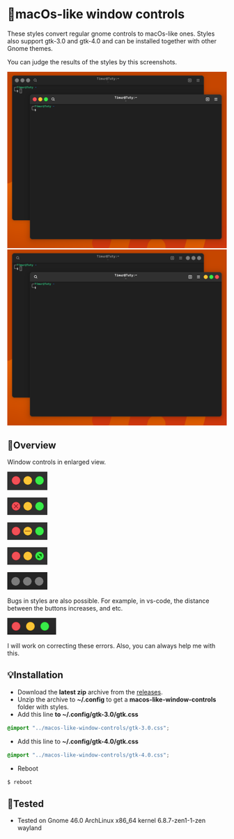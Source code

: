 # 🤡macOs-like window controls

These styles convert regular gnome controls to macOs-like ones.
Styles also support gtk-3.0 and gtk-4.0 and can be installed together with other Gnome themes.

You can judge the results of the styles by this screenshots.


![Left position](./assets/image-1.png)
![Right position](./assets/image-7.png)

## 🌟Overview
Window controls in enlarged view.

![active](./assets/image-5.png)

![close](./assets/image-2.png)

![minimize](./assets/image-3.png)

![maximize](./assets/image-4.png)

![backdrop](./assets/image-6.png)

Bugs in styles are also possible. For example, in vs-code, the distance between the buttons increases, and etc.

![bug](./assets/image-8.png)

I will work on correcting these errors. Also, you can always help me with this.


## 💡Installation
* Download the **latest zip** archive from the [releases](https://github.com/timurtuty/macos-theme-window-controls/releases).
* Unzip the archive to **~/.config** to get a **macos-like-window-controls** folder with styles.
* Add this line **to ~/.config/gtk-3.0/gtk.css**
```css
@import "../macos-like-window-controls/gtk-3.0.css";
```
* Add this line to **~/.config/gtk-4.0/gtk.css**
```css
@import "../macos-like-window-controls/gtk-4.0.css";
```
* Reboot
```bash
$ reboot
```

## 🏮Tested
* Tested on Gnome 46.0 ArchLinux x86_64 kernel 6.8.7-zen1-1-zen wayland
